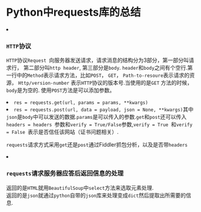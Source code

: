 <h1> Python中requests库的总结</h1>

<li>
  <h3><code>HTTP</code>协议</h3>
</li>
  <p>
  <code>HTTP</code>协议<code>Request </code>向服务器发送请求，请求消息的结构分为3部分，第一部分叫请求行， 第二部分叫<code>http header</code>, 第三部分是<code>body</code>. <code>header</code>和<code>body</code>之间有个空行.第一行中的<code>Method</code>表示请求方法，比如<code>POST</code>， <code>GET</code>， <code>Path-to-resoure</code>表示请求的资源，
<code>Http/version-number</code> 表示<code>HTTP</code>协议的版本号.当使用的是<code>GET</code> 方法的时候， <code>body</code>是为空的. 使用<code>POST</code>方法是可以添加参数。
  <li>
    <code>res = requests.get(url, params = params, **kwargs)</code>
  </li>
  <li>
    <code>res = requests.post(url, data = payload, json = None, **kwargs)</code>其中<code>json</code>是<code>body</code>中可以发送的数据.<code>params</code>是可以传入的参数.<code>get</code>和<code>post</code>还可以传入<code>headers = headers </code>参数和<code>verify = True/False</code>参数,<code>verify = True </code>和<code>verify = False </code>表示是否信任该网站（证书问题相关）.
  </li>
  </p>

<p><code>requests</code>请求方式采用<code>get</code>还是<code>post</code>通过Fiddler抓包分析，以及是否带<code>headers</code>

<li>
  <h3><code>requests</code>请求服务器应答后返回信息的处理</h3>
</li>
  <p>返回的是<code>HTML</code>就用<code>BeautifulSoup</code>中<code>select</code>方法来选取元素处理.</br>
  返回的是<code>json</code>就通过<code>python</code>自带的<code>json</code>库来处理变成<code>dict</code>然后提取出所需要的信息.
